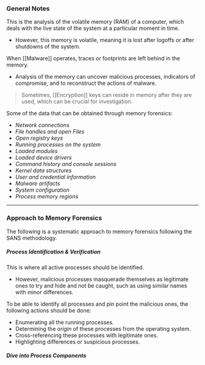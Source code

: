 ### General Notes

This is the analysis of the volatile memory (RAM) of a computer, which deals with the live state of the system at a particular moment in time.
- However, this memory is volatile, meaning it is lost after logoffs or after shutdowns of the system. 

When [[Malware]] operates, traces or footprints are left behind in the memory.
- Analysis of the memory can uncover malicious processes, indicators of compromise, and to reconstruct the actions of malware.

> Sometimes, [[Encryption]] keys can reside in memory after they are used, which can be crucial for investigation.

Some of the data that can be obtained through memory forensics:
- *Network connections*
- *File handles and open Files*
- *Open registry keys*
- *Running processes on the system*
- *Loaded modules*
- *Loaded device drivers*
- *Command history and console sessions*
- *Kernel data structures*
- *User and credential information*
- *Malware artifacts*
- *System configuration*
- *Process memory regions*

---
### Approach to Memory Forensics

The following is a systematic approach to memory forensics following the SANS methodology.
##### Process Identification & Verification

This is where all active processes should be identified.
- However, malicious processes masquerade themselves as legitimate ones to try and hide and not be caught, such as using similar names with minor differences.

To be able to identify all processes and pin point the malicious ones, the following actions should be done:
- Enumerating all the running processes.
- Determining the *origin* of these processes from the operating system.
- Cross-referencing these processes with legitimate ones.
- Highlighting differences or suspicious processes. 

##### Dive into Process Components

